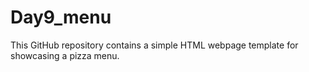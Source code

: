 # Day9_menu
This GitHub repository contains a simple HTML webpage template for showcasing a pizza menu. 
